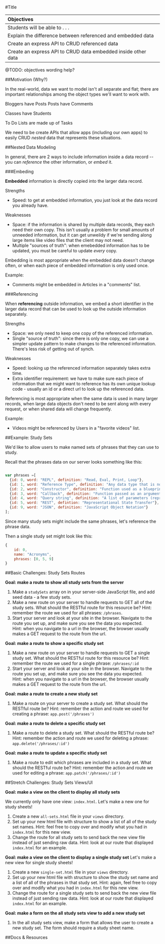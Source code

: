 #Title

| Objectives |
| :--- |
| Students will be able to . . . |
| Explain the difference between referenced and embedded data |
| Create an express API to CRUD referenced data |
| Create an express API to CRUD data embedded inside other data |

@TODO: objectives wording help?


##Motivation (Why?)

In the real-world, data we want to model isn't all separate and flat; there are important relationships among the object types we'll want to work with.

Bloggers have Posts
Posts have Comments

Classes have Students

To Do Lists are made up of Tasks

We need to be create APIs that allow apps (including our own apps) to easily CRUD *nested* data that represents these situations.


##Nested Data Modeling

In general, there are 2 ways to include information inside a data record -- you can *reference* the other information, or *embed* it.

###Embeding

**Embedded** information is directly copied into the larger data record.

Strengths
* Speed: to get at embedded information, you just look at the data record you already have.

Weaknesses
* Space: if the information is shared by multiple data records, they each need their own copy. This isn't usually a problem for small amounts of unneeded information, but it can get unweildy if we're sending along  large items like video files that the client may not need.
* Multiple "sources of truth": when emebedded information has to be updated, you must be careful to update *every* copy.

Embedding is most appropriate when the embedded data doesn't change often, or when each piece of embedded information is only used once.

Example:
* Comments might be embedded in Articles in a "comments" list.


###Referencing

When **referencing** outside information, we embed a short identifier in the larger data record that can be used to look up the outside information separately.

Strengths
* Space: we only need to keep one copy of the referenced information.
* Single "source of truth": since there is only one copy, we can use a simpler update pattern to make changes to the referenced information. There's less risk of getting out of synch.

Weaknesses
* Speed: looking up the referenced information separately takes extra time.
* Extra identifier requirement: we have to make sure each piece of information that we might want to reference has its own unique lookup code - usually an id or a direct url to look up the referenced data.

Referencing is most appropriate when the same data is used in many larger records, when large data objects don't need to be sent along with every request, or when shared data will change frequently.

Example:
* Videos might be referenced by Users in a "favorite videos" list.

##Example: Study Sets

We'd like to allow users to make named sets of phrases that they can use to study.

 <!-- On the page, maybe we'll display it like this:

![Acronyms (list of phrases)](acronyms.png)

There could be a little confusion over whether the X button will delete the phrase or remove it from the study set, but we can work on that later (see stretch challenges). -->

Recall that the phrases data on our server looks something like this:

```js

var phrases =[
  {id: 0, word: "REPL", definition: "Read, Eval, Print, Loop"},
  {id: 1, word: "Reference Type", definition: "Any data type that is not a primitive type"},
  {id: 2, word: "Constructor", definition: "Function used as a blueprint to create a new object with specified properties and methods"},
  {id: 3, word: "Callback", definition: "Function passed as an argument to another function"},
  {id: 4, word: "Query string", definition: "A list of parameters (represented as key-value pairs) appended to the end of a URL string"},
  {id: 5, word: "REST", defintion: "Representational State Transfer"},
  {id: 9, word: "JSON", definition: "JavaScript Object Notation"}
];
```


Since many study sets might include the same phrases, let's reference the phrase data.


Then a single study set might look like this:
```js
{
	id: 0,
	name: "Acronyms",
	phrases: [0, 5, 9]
}
```

##Basic Challenges: Study Sets Routes

**Goal: make a route to show all study sets from the server**
1. Make a `studySets` array on in your server-side JavaScript file, and add seed data - a few study sets.
1. Make a new route on your server to handle requests to GET all of the study sets. What should the RESTful route for this resource be?
	Hint: remember the route we used for all phrases: `/phrases`.
1. Start your server and look at your site in the browser. Navigate to the route you set up, and make sure you see the data you expected.  
   Hint: when you navigate to a url in the browser, the browser usually makes a GET request to the route from the url.

**Goal: make a route to show a specific study set**
1. Make a new route on your server to handle requests to GET a single study set. What should the RESTful route for this resource be?
	Hint: remember the route we used for a single phrase: `/phrases/:id`
1. Start your server and look at your site in the browser. Navigate to the route you set up, and make sure you see the data you expected.  
   Hint: when you navigate to a url in the browser, the  browser usually makes a GET request to the route from the url.

**Goal: make a route to create a new study set**
1. Make a route on your server to create a study set. What should the RESTful route be?
	Hint: remember the action and route we used for creating a phrase: `app.post('/phrases')`

**Goal: make a route to delete a specific study set**
1. Make a route to delete a study set. What should the RESTful route be?
	Hint: remember the action and route we used for deleting a phrase: `app.delete('/phrases/:id')`

**Goal: make a route to update a specific study set**
1. Make a route to edit which phrases are included in a study set. What should the RESTful route be?
	Hint: remember the action and route we used for editing a phrase: `app.patch('/phrases/:id')`


##Stretch Challenges: Study Sets Views/UI

**Goal: make a view on the client to display all study sets**

We currently only have one view: `index.html`. Let's make a new one for study sheets!

1. Create a new `all-sets.html` file in your `views` directory.
1. Set up your new html file with structure to show a list of all of the study set names.
  Hint: feel free to copy over and modify what you had in `index.html` for this new view.
1. Change the route for all study sets to send back the new view file instead of just sending raw data.
  Hint: look at our route that displayed `index.html` for an example.

**Goal: make a view on the client to display a single study set**
 Let's make a new view for single study sheets!

1. Create a new `single-set.html` file in your `views` directory.
1. Set up your new html file with structure to show the study set name and a list of all of the phrases in that study set.
  Hint: again, feel free to copy over and modify what you had in `index.html` for this new view.
1. Change the route for a single study sets to send back the new view file instead of just sending raw data.
  Hint: look at our route that displayed `index.html` for an example.

**Goal: make a form on the all study sets view to add a new study set**
1. In the all study sets view, make a form that allows the user to create a new study set. The form should require a study sheet name.

<!-- ##Stretch Challenges: Comments on Phrases

Let's add commenting to the phrases in our dictionary so that people can leave details or tips.

**Goal: update phrase data model to include an array of embedded comments**
1. Change the phrases data in your server file to include a list of embedded comments. Add some seed comments to a few of your phrases.
1. Change your view templates to display the comments users have made on each phrase.
1. Change your client-side javascript code to send the new templates all of the information they need to display comments.

 -->
##Docs & Resources
